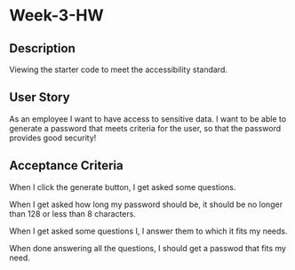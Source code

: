 # Week-3-HW

## Description
Viewing the starter code to meet the accessibility standard.

## User Story
As an employee I want to have access to sensitive data.
I want to be able to generate a password that meets criteria for the user, so that the password provides good security!

## Acceptance Criteria
When I click the generate button, I get asked some questions.

When I get asked how long my password should be, it should be no longer than 128 or less than 8 characters.

When I get asked some questions I, I answer them to which it fits my needs. 

When done answering all the questions, I should get a passwod that fits my need.




